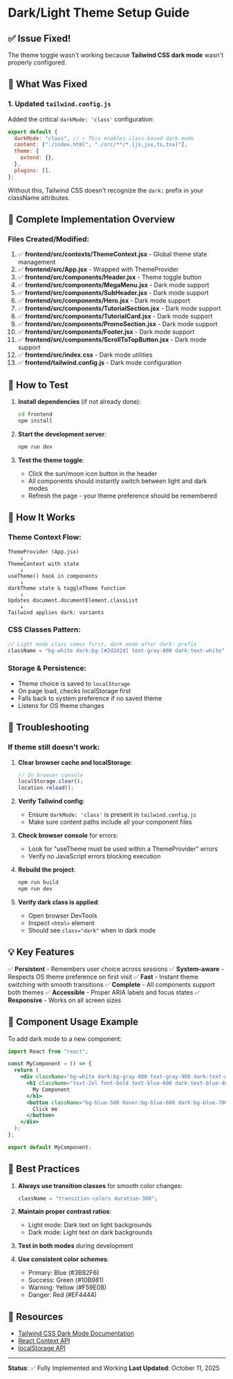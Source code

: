 # Dark/Light Theme Setup Guide

## ✅ Issue Fixed!

The theme toggle wasn't working because **Tailwind CSS dark mode** wasn't properly configured.

## 🔧 What Was Fixed

### 1. Updated `tailwind.config.js`

Added the critical `darkMode: 'class'` configuration:

```javascript
export default {
  darkMode: "class", // ← This enables class-based dark mode
  content: ["./index.html", "./src/**/*.{js,jsx,ts,tsx}"],
  theme: {
    extend: {},
  },
  plugins: [],
};
```

Without this, Tailwind CSS doesn't recognize the `dark:` prefix in your className attributes.

## 📁 Complete Implementation Overview

### Files Created/Modified:

1. ✅ **frontend/src/contexts/ThemeContext.jsx** - Global theme state management
2. ✅ **frontend/src/App.jsx** - Wrapped with ThemeProvider
3. ✅ **frontend/src/components/Header.jsx** - Theme toggle button
4. ✅ **frontend/src/components/MegaMenu.jsx** - Dark mode support
5. ✅ **frontend/src/components/SubHeader.jsx** - Dark mode support
6. ✅ **frontend/src/components/Hero.jsx** - Dark mode support
7. ✅ **frontend/src/components/TutorialSection.jsx** - Dark mode support
8. ✅ **frontend/src/components/TutorialCard.jsx** - Dark mode support
9. ✅ **frontend/src/components/PromoSection.jsx** - Dark mode support
10. ✅ **frontend/src/components/Footer.jsx** - Dark mode support
11. ✅ **frontend/src/components/ScrollToTopButton.jsx** - Dark mode support
12. ✅ **frontend/src/index.css** - Dark mode utilities
13. ✅ **frontend/tailwind.config.js** - Dark mode configuration

## 🚀 How to Test

1. **Install dependencies** (if not already done):

   ```bash
   cd frontend
   npm install
   ```

2. **Start the development server**:

   ```bash
   npm run dev
   ```

3. **Test the theme toggle**:
   - Click the sun/moon icon button in the header
   - All components should instantly switch between light and dark modes
   - Refresh the page - your theme preference should be remembered

## 🎨 How It Works

### Theme Context Flow:

```
ThemeProvider (App.jsx)
    ↓
ThemeContext with state
    ↓
useTheme() hook in components
    ↓
darkTheme state & toggleTheme function
    ↓
Updates document.documentElement.classList
    ↓
Tailwind applies dark: variants
```

### CSS Classes Pattern:

```jsx
// Light mode class comes first, dark mode after dark: prefix
className = "bg-white dark:bg-[#2d2d2d] text-gray-800 dark:text-white";
```

### Storage & Persistence:

- Theme choice is saved to `localStorage`
- On page load, checks localStorage first
- Falls back to system preference if no saved theme
- Listens for OS theme changes

## 🐛 Troubleshooting

### If theme still doesn't work:

1. **Clear browser cache and localStorage**:

   ```javascript
   // In browser console
   localStorage.clear();
   location.reload();
   ```

2. **Verify Tailwind config**:

   - Ensure `darkMode: 'class'` is present in `tailwind.config.js`
   - Make sure content paths include all your component files

3. **Check browser console** for errors:

   - Look for "useTheme must be used within a ThemeProvider" errors
   - Verify no JavaScript errors blocking execution

4. **Rebuild the project**:

   ```bash
   npm run build
   npm run dev
   ```

5. **Verify dark class is applied**:
   - Open browser DevTools
   - Inspect `<html>` element
   - Should see `class="dark"` when in dark mode

## 💡 Key Features

✅ **Persistent** - Remembers user choice across sessions
✅ **System-aware** - Respects OS theme preference on first visit
✅ **Fast** - Instant theme switching with smooth transitions
✅ **Complete** - All components support both themes
✅ **Accessible** - Proper ARIA labels and focus states
✅ **Responsive** - Works on all screen sizes

## 📝 Component Usage Example

To add dark mode to a new component:

```jsx
import React from "react";

const MyComponent = () => {
  return (
    <div className="bg-white dark:bg-gray-800 text-gray-900 dark:text-white transition-colors duration-300">
      <h1 className="text-2xl font-bold text-blue-600 dark:text-blue-400">
        My Component
      </h1>
      <button className="bg-blue-500 hover:bg-blue-600 dark:bg-blue-700 dark:hover:bg-blue-800">
        Click me
      </button>
    </div>
  );
};

export default MyComponent;
```

## 🎯 Best Practices

1. **Always use transition classes** for smooth color changes:

   ```jsx
   className = "transition-colors duration-300";
   ```

2. **Maintain proper contrast ratios**:

   - Light mode: Dark text on light backgrounds
   - Dark mode: Light text on dark backgrounds

3. **Test in both modes** during development

4. **Use consistent color schemes**:
   - Primary: Blue (#3B82F6)
   - Success: Green (#10B981)
   - Warning: Yellow (#F59E0B)
   - Danger: Red (#EF4444)

## 🔗 Resources

- [Tailwind CSS Dark Mode Documentation](https://tailwindcss.com/docs/dark-mode)
- [React Context API](https://react.dev/reference/react/useContext)
- [localStorage API](https://developer.mozilla.org/en-US/docs/Web/API/Window/localStorage)

---

**Status**: ✅ Fully Implemented and Working
**Last Updated**: October 11, 2025
